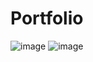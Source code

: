 # Portfolio

![image](https://cdn.discordapp.com/attachments/766807837950607370/936066014247018526/Web_capture_26-1-2022_201010_knat01.github.io.jpeg)
![image](https://user-images.githubusercontent.com/59844600/155203048-7f8c00c4-b944-4330-a400-52f3f494b81b.png)
